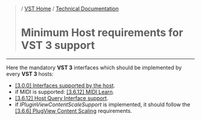 >/ [VST Home](../../) / [Technical Documentation](../Index.md)
>
># Minimum Host requirements for VST 3 support

---

Here the mandatory **VST 3** interfaces which should be implemented by every **VST 3** hosts:

- [\[3.0.0\] Interfaces supported by the host](../Change+History/3.0.0/Host+Interfaces.md).
- if MIDI is supported: [\[3.6.12\] MIDI Learn](../Change+History/3.6.12/IMidiLearn.md).
- [\[3.6.12\] Host Query Interface support](../Change+History/3.6.12/IPlugInterfaceSupport.md).
- if *IPluginViewContentScaleSupport* is implemented, it should follow the [\[3.6.6\] PlugView Content Scaling](../Change+History/3.6.6/IPlugViewContentScaleSupport.md) requirements.
